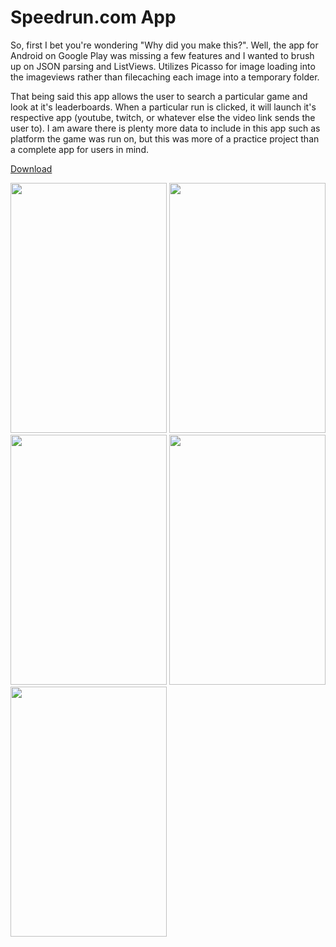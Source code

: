 <h1> Speedrun.com App </h1>

So, first I bet you're wondering "Why did you make this?". Well, the app for Android on Google Play was missing a few features and
I wanted to brush up on JSON parsing and ListViews. Utilizes Picasso for image loading into the imageviews rather than filecaching each image into a temporary folder.

That being said this app allows the user to search a particular game and look at it's leaderboards. When a particular run is clicked, it
will launch it's respective app (youtube, twitch, or whatever else the video link sends the user to). I am aware there is plenty more data
to include in this app such as platform the game was run on, but this was more of a practice project than a complete app for users in mind.

<a href="https://github.com/Grimdonuts/srcom/raw/master/srcom.apk"> Download </a>

<img src="http://puu.sh/yTmsc/6d8bb7879a.jpg" height="400" width="250"/>
<img src="http://puu.sh/yTmsq/fc436c794e.jpg" height="400" width="250"/>
<img src="http://puu.sh/yTmsP/ff32d67d1f.jpg" height="400" width="250"/>
<img src="http://puu.sh/yTmt1/c6870dfc1b.jpg" height="400" width="250"/>
<img src="http://puu.sh/yTmtf/bf77f6f431.jpg" height="400" width="250"/>
